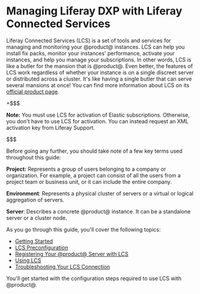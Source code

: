# Managing Liferay DXP with Liferay Connected Services [](id=managing-liferay-dxp-with-liferay-connected-services)

Liferay Connected Services (LCS) is a set of tools and services for managing and
monitoring your @product@ instances. LCS can help you install fix packs, monitor
your instances' performance, activate your instances, and help you manage your
subscriptions. In other words, LCS is like a butler for the mansion that is
@product@. Even better, the features of LCS work regardless of whether your
instance is on a single discreet server or distributed across a cluster. It's
like having a single butler that can serve several mansions at once! You can
find more information about LCS on its 
[official product page](http://www.liferay.com/products/liferay-connected-services). 

+$$$

**Note:** You must use LCS for activation of Elastic subscriptions. Otherwise, 
you don't have to use LCS for activation. You can instead request an XML 
activation key from Liferay Support. 

$$$

Before going any further, you should take note of a few key terms used 
throughout this guide: 

**Project:** Represents a group of users belonging to a company or 
organization. For example, a project can consist of all the users from a 
project team or business unit, or it can include the entire company. 

**Environment**: Represents a physical cluster of servers or a virtual or
logical aggregation of servers. 

**Server**: Describes a concrete @product@ instance. It can be a standalone 
server or a cluster node. 

As you go through this guide, you'll cover the following topics: 

-   [Getting Started](/discover/deployment/-/knowledge_base/7-1/getting-started-with-lcs)
-   [LCS Preconfiguration](/discover/deployment/-/knowledge_base/7-1/lcs-preconfiguration)
-   [Registering Your @product@ Server with LCS](/discover/deployment/-/knowledge_base/7-1/activating-your-liferay-dxp-server-with-lcs)
-   [Using LCS](/discover/deployment/-/knowledge_base/7-1/using-lcs)
-   [Troubleshooting Your LCS Connection](/discover/deployment/-/knowledge_base/7-1/troubleshooting-your-lcs-connection)

You'll get started with the configuration steps required to use LCS with 
@product@. 
